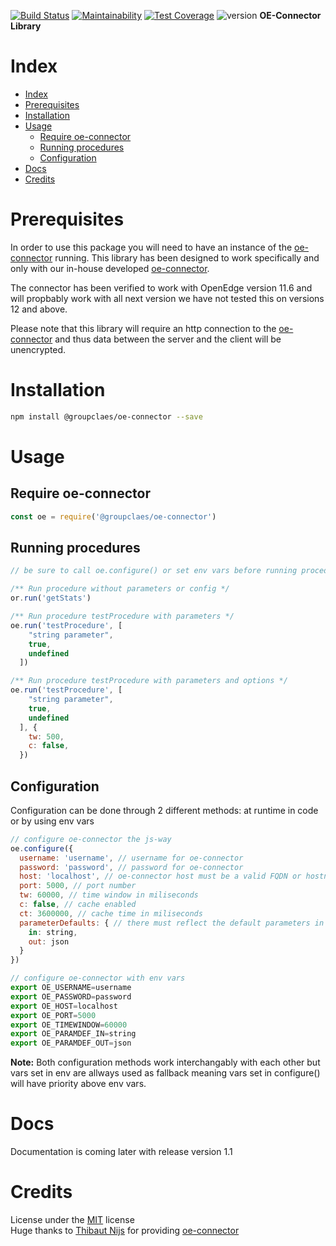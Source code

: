 [![Build Status](https://api.travis-ci.com/groupclaes/oe-connector-lib.svg?token=tpEYPD8CxWfr1dytjAz7&branch=master)](https://travis-ci.com/groupclaes/oe-connector-lib) [![Maintainability](https://api.codeclimate.com/v1/badges/d395b0d52f2953f97b6f/maintainability)](https://codeclimate.com/github/groupclaes/oe-connector-lib/maintainability) [![Test Coverage](https://api.codeclimate.com/v1/badges/d395b0d52f2953f97b6f/test_coverage)](https://codeclimate.com/github/groupclaes/oe-connector-lib/test_coverage) ![version](https://img.shields.io/badge/version-1.0.4-blue)
**OE-Connector Library**

# Index
- [Index](#index)
- [Prerequisites](#prerequisites)
- [Installation](#installation)
- [Usage](#usage)
  - [Require oe-connector](#require-oe-connector)
  - [Running procedures](#running-procedures)
  - [Configuration](#configuration)
- [Docs](#docs)
- [Credits](#credits)

# Prerequisites
In order to use this package you will need to have an instance of the [oe-connector](https://github.com/groupclaes/oe-connector) running. This library has been designed to work specifically and only with our in-house developed [oe-connector](https://github.com/groupclaes/oe-connector).  
  
The connector has been verified to work with OpenEdge version 11.6 and will propbably work with all next version we have not tested this on versions 12 and above.

Please note that this library will require an http connection to the [oe-connector](https://github.com/groupclaes/oe-connector) and thus data between the server and the client will be unencrypted.

# Installation
```sh
npm install @groupclaes/oe-connector --save
```
# Usage
## Require oe-connector
```javascript
const oe = require('@groupclaes/oe-connector')
```

## Running procedures
```javascript
// be sure to call oe.configure() or set env vars before running procedures

/** Run procedure without parameters or config */
or.run('getStats')

/** Run procedure testProcedure with parameters */
oe.run('testProcedure', [
    "string parameter",
    true,
    undefined
  ])

/** Run procedure testProcedure with parameters and options */
oe.run('testProcedure', [
    "string parameter",
    true,
    undefined
  ], {
    tw: 500,
    c: false,
  })
```

## Configuration
Configuration can be done through 2 different methods: at runtime in code or by using env vars

```javascript
// configure oe-connector the js-way
oe.configure({
  username: 'username', // username for oe-connector
  password: 'password', // password for oe-connector
  host: 'localhost', // oe-connector host must be a valid FQDN or hostname
  port: 5000, // port number
  tw: 60000, // time window in miliseconds
  c: false, // cache enabled
  ct: 3600000, // cache time in miliseconds
  parameterDefaults: { // there must reflect the default parameters in the oe-connector
    in: string,
    out: json
  }
})
```
```javascript
// configure oe-connector with env vars
export OE_USERNAME=username
export OE_PASSWORD=password
export OE_HOST=localhost
export OE_PORT=5000
export OE_TIMEWINDOW=60000
export OE_PARAMDEF_IN=string
export OE_PARAMDEF_OUT=json
```
__Note:__ Both configuration methods work interchangably with each other but vars set in env are allways used as fallback meaning vars set in configure() will have priority above env vars.
# Docs

Documentation is coming later with release version 1.1
<!-- # FAQ

NO FAQ's at the moment -->

# Credits
License under the [MIT](./license.txt) license  
Huge thanks to [Thibaut Nijs](https://github.com/FlyingWraptor) for providing [oe-connector](https://github.com/groupclaes/oe-connector)